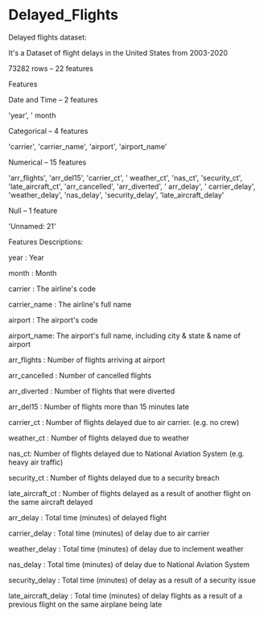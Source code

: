 # Delayed_Flights
Delayed flights dataset:

It's a Dataset of flight delays in the United States from 2003-2020

73282 rows – 22 features

Features

Date and Time – 2 features

'year', ' month

Categorical – 4 features

'carrier', 'carrier_name', 'airport', 'airport_name'

Numerical – 15 features

'arr_flights', 'arr_del15', 'carrier_ct', ' weather_ct', 'nas_ct',
'security_ct', 'late_aircraft_ct', 'arr_cancelled', 'arr_diverted',
' arr_delay', ' carrier_delay', 'weather_delay', 'nas_delay',
'security_delay', 'late_aircraft_delay'

Null – 1 feature

'Unnamed: 21'



Features Descriptions:

year : Year

month : Month

carrier : The airline's code

carrier_name : The airline's full name

airport : The airport's code

airport_name: The airport's full name, including city & state & name of airport

arr_flights : Number of flights arriving at airport

arr_cancelled : Number of cancelled flights

arr_diverted : Number of flights that were diverted

arr_del15 : Number of flights more than 15 minutes late

carrier_ct : Number of flights delayed due to air carrier. (e.g. no crew)

weather_ct : Number of flights delayed due to weather

nas_ct: Number of flights delayed due to National Aviation System (e.g. heavy air traffic)

security_ct : Number of flights delayed due to a security breach

late_aircraft_ct : Number of flights delayed as a result of another flight on the same aircraft delayed

arr_delay : Total time (minutes) of delayed flight

carrier_delay : Total time (minutes) of delay due to air carrier

weather_delay : Total time (minutes) of delay due to inclement weather

nas_delay : Total time (minutes) of delay due to National Aviation System

security_delay : Total time (minutes) of delay as a result of a security issue

late_aircraft_delay : Total time (minutes) of delay flights as a result of a previous flight on the same airplane being late


